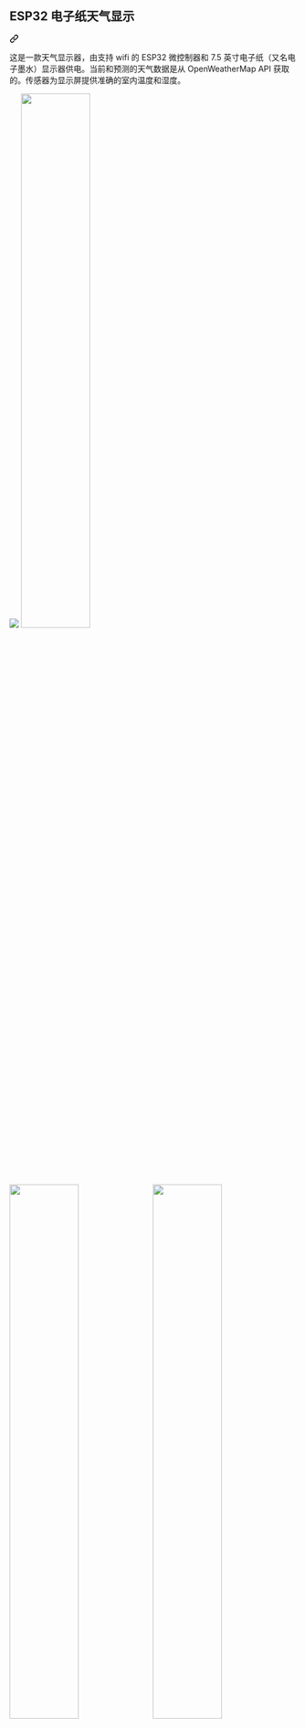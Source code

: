 <div class="Box-sc-g0xbh4-0 bJMeLZ js-snippet-clipboard-copy-unpositioned" data-hpc="true"><article class="markdown-body entry-content container-lg" itemprop="text"><div class="markdown-heading" dir="auto"><h1 tabindex="-1" class="heading-element" dir="auto"><font style="vertical-align: inherit;"><font style="vertical-align: inherit;">ESP32 电子纸天气显示</font></font></h1><a id="user-content-esp32-e-paper-weather-display" class="anchor" aria-label="永久链接：ESP32 电子纸天气显示" href="#esp32-e-paper-weather-display"><svg class="octicon octicon-link" viewBox="0 0 16 16" version="1.1" width="16" height="16" aria-hidden="true"><path d="m7.775 3.275 1.25-1.25a3.5 3.5 0 1 1 4.95 4.95l-2.5 2.5a3.5 3.5 0 0 1-4.95 0 .751.751 0 0 1 .018-1.042.751.751 0 0 1 1.042-.018 1.998 1.998 0 0 0 2.83 0l2.5-2.5a2.002 2.002 0 0 0-2.83-2.83l-1.25 1.25a.751.751 0 0 1-1.042-.018.751.751 0 0 1-.018-1.042Zm-4.69 9.64a1.998 1.998 0 0 0 2.83 0l1.25-1.25a.751.751 0 0 1 1.042.018.751.751 0 0 1 .018 1.042l-1.25 1.25a3.5 3.5 0 1 1-4.95-4.95l2.5-2.5a3.5 3.5 0 0 1 4.95 0 .751.751 0 0 1-.018 1.042.751.751 0 0 1-1.042.018 1.998 1.998 0 0 0-2.83 0l-2.5 2.5a1.998 1.998 0 0 0 0 2.83Z"></path></svg></a></div>
<p dir="auto"><font style="vertical-align: inherit;"><font style="vertical-align: inherit;">这是一款天气显示器，由支持 wifi 的 ESP32 微控制器和 7.5 英寸电子纸（又名电子墨水）显示器供电。当前和预测的天气数据是从 OpenWeatherMap API 获取的。传感器为显示屏提供准确的室内温度和湿度。</font></font></p>
<p dir="auto">
  <a target="_blank" rel="noopener noreferrer" href="/lmarzen/esp32-weather-epd/blob/main/showcase/assembled-demo-raleigh-front.jpg"><img src="/lmarzen/esp32-weather-epd/raw/main/showcase/assembled-demo-raleigh-front.jpg" style="max-width: 100%;"></a>
  <a target="_blank" rel="noopener noreferrer" href="/lmarzen/esp32-weather-epd/blob/main/showcase/assembled-demo-raleigh-side.jpg"><img src="/lmarzen/esp32-weather-epd/raw/main/showcase/assembled-demo-raleigh-side.jpg" width="49%" style="max-width: 100%;"></a>
  <a target="_blank" rel="noopener noreferrer" href="/lmarzen/esp32-weather-epd/blob/main/showcase/assembled-demo-raleigh-back.jpg"><img src="/lmarzen/esp32-weather-epd/raw/main/showcase/assembled-demo-raleigh-back.jpg" width="49%" style="max-width: 100%;"></a>
  <a target="_blank" rel="noopener noreferrer" href="/lmarzen/esp32-weather-epd/blob/main/showcase/assembled-demo-bottom-cover.jpg"><img src="/lmarzen/esp32-weather-epd/raw/main/showcase/assembled-demo-bottom-cover.jpg" width="49%" style="max-width: 100%;"></a>
  <a target="_blank" rel="noopener noreferrer" href="/lmarzen/esp32-weather-epd/blob/main/showcase/assembled-demo-bottom-cover-removed.jpg"><img src="/lmarzen/esp32-weather-epd/raw/main/showcase/assembled-demo-bottom-cover-removed.jpg" width="49%" style="max-width: 100%;"></a>
</p>
<p dir="auto"><font style="vertical-align: inherit;"><font style="vertical-align: inherit;">该项目在睡眠时消耗约 14μA，在约 15 秒的清醒期间消耗平均约 83mA。可以将显示配置为根据需要频繁更新。当刷新间隔设置为 30 分钟时，设备单节 5000mAh 电池可运行超过 6 个月。该项目显示准确的电池寿命百分比，并且可以通过连接到墙壁适配器或计算机的 USB-C 电缆充电。</font></font></p>
<p dir="auto"><font style="vertical-align: inherit;"><font style="vertical-align: inherit;">从位置、时间/日期格式、单位和语言到空气质量指数范围和每小时展望图范围，所有内容都有配置选项。</font></font></p>
<p dir="auto"><font style="vertical-align: inherit;"><font style="vertical-align: inherit;">每小时展望图（右下）显示一条指示温度的线和指示降水概率（或可选的降水量）的阴影条。</font></font></p>
<p dir="auto"><font style="vertical-align: inherit;"><font style="vertical-align: inherit;">以下是使用各种配置选项的两个示例：</font></font></p>
<p dir="auto">
  <a target="_blank" rel="noopener noreferrer" href="/lmarzen/esp32-weather-epd/blob/main/showcase/demo-new-york.jpg"><img src="/lmarzen/esp32-weather-epd/raw/main/showcase/demo-new-york.jpg" width="49%" style="max-width: 100%;"></a>
  <a target="_blank" rel="noopener noreferrer" href="/lmarzen/esp32-weather-epd/blob/main/showcase/demo-london.jpg"><img src="/lmarzen/esp32-weather-epd/raw/main/showcase/demo-london.jpg" width="49%" style="max-width: 100%;"></a>
</p>
<div class="markdown-heading" dir="auto"><h2 tabindex="-1" class="heading-element" dir="auto"><font style="vertical-align: inherit;"><font style="vertical-align: inherit;">内容</font></font></h2><a id="user-content-contents" class="anchor" aria-label="永久链接： 内容" href="#contents"><svg class="octicon octicon-link" viewBox="0 0 16 16" version="1.1" width="16" height="16" aria-hidden="true"><path d="m7.775 3.275 1.25-1.25a3.5 3.5 0 1 1 4.95 4.95l-2.5 2.5a3.5 3.5 0 0 1-4.95 0 .751.751 0 0 1 .018-1.042.751.751 0 0 1 1.042-.018 1.998 1.998 0 0 0 2.83 0l2.5-2.5a2.002 2.002 0 0 0-2.83-2.83l-1.25 1.25a.751.751 0 0 1-1.042-.018.751.751 0 0 1-.018-1.042Zm-4.69 9.64a1.998 1.998 0 0 0 2.83 0l1.25-1.25a.751.751 0 0 1 1.042.018.751.751 0 0 1 .018 1.042l-1.25 1.25a3.5 3.5 0 1 1-4.95-4.95l2.5-2.5a3.5 3.5 0 0 1 4.95 0 .751.751 0 0 1-.018 1.042.751.751 0 0 1-1.042.018 1.998 1.998 0 0 0-2.83 0l-2.5 2.5a1.998 1.998 0 0 0 0 2.83Z"></path></svg></a></div>
<ul dir="auto">
<li><a href="#setup-guide"><font style="vertical-align: inherit;"><font style="vertical-align: inherit;">设置指南</font></font></a>
<ul dir="auto">
<li><a href="#hardware"><font style="vertical-align: inherit;"><font style="vertical-align: inherit;">硬件</font></font></a></li>
<li><a href="#wiring"><font style="vertical-align: inherit;"><font style="vertical-align: inherit;">接线</font></font></a></li>
<li><a href="#configuration-compilation-and-upload"><font style="vertical-align: inherit;"><font style="vertical-align: inherit;">配置、编译、上传</font></font></a></li>
<li><a href="#openweathermap-api-key"><font style="vertical-align: inherit;"><font style="vertical-align: inherit;">OpenWeatherMap API 密钥</font></font></a></li>
</ul>
</li>
<li><a href="#error-messages-and-troubleshooting"><font style="vertical-align: inherit;"><font style="vertical-align: inherit;">错误消息和故障排除</font></font></a>
<ul dir="auto">
<li><a href="#low-battery"><font style="vertical-align: inherit;"><font style="vertical-align: inherit;">低电量</font></font></a></li>
<li><a href="#wifi-connection"><font style="vertical-align: inherit;"><font style="vertical-align: inherit;">无线网络连接</font></font></a></li>
<li><a href="#api-error"><font style="vertical-align: inherit;"><font style="vertical-align: inherit;">API错误</font></font></a></li>
<li><a href="#time-server-error"><font style="vertical-align: inherit;"><font style="vertical-align: inherit;">时间服务器错误</font></font></a></li>
</ul>
</li>
<li><a href="#licensing"><font style="vertical-align: inherit;"><font style="vertical-align: inherit;">许可</font></font></a></li>
</ul>
<div class="markdown-heading" dir="auto"><h2 tabindex="-1" class="heading-element" dir="auto"><font style="vertical-align: inherit;"><font style="vertical-align: inherit;">设置指南</font></font></h2><a id="user-content-setup-guide" class="anchor" aria-label="永久链接：设置指南" href="#setup-guide"><svg class="octicon octicon-link" viewBox="0 0 16 16" version="1.1" width="16" height="16" aria-hidden="true"><path d="m7.775 3.275 1.25-1.25a3.5 3.5 0 1 1 4.95 4.95l-2.5 2.5a3.5 3.5 0 0 1-4.95 0 .751.751 0 0 1 .018-1.042.751.751 0 0 1 1.042-.018 1.998 1.998 0 0 0 2.83 0l2.5-2.5a2.002 2.002 0 0 0-2.83-2.83l-1.25 1.25a.751.751 0 0 1-1.042-.018.751.751 0 0 1-.018-1.042Zm-4.69 9.64a1.998 1.998 0 0 0 2.83 0l1.25-1.25a.751.751 0 0 1 1.042.018.751.751 0 0 1 .018 1.042l-1.25 1.25a3.5 3.5 0 1 1-4.95-4.95l2.5-2.5a3.5 3.5 0 0 1 4.95 0 .751.751 0 0 1-.018 1.042.751.751 0 0 1-1.042.018 1.998 1.998 0 0 0-2.83 0l-2.5 2.5a1.998 1.998 0 0 0 0 2.83Z"></path></svg></a></div>
<div class="markdown-heading" dir="auto"><h3 tabindex="-1" class="heading-element" dir="auto"><font style="vertical-align: inherit;"><font style="vertical-align: inherit;">硬件</font></font></h3><a id="user-content-hardware" class="anchor" aria-label="永久链接：硬件" href="#hardware"><svg class="octicon octicon-link" viewBox="0 0 16 16" version="1.1" width="16" height="16" aria-hidden="true"><path d="m7.775 3.275 1.25-1.25a3.5 3.5 0 1 1 4.95 4.95l-2.5 2.5a3.5 3.5 0 0 1-4.95 0 .751.751 0 0 1 .018-1.042.751.751 0 0 1 1.042-.018 1.998 1.998 0 0 0 2.83 0l2.5-2.5a2.002 2.002 0 0 0-2.83-2.83l-1.25 1.25a.751.751 0 0 1-1.042-.018.751.751 0 0 1-.018-1.042Zm-4.69 9.64a1.998 1.998 0 0 0 2.83 0l1.25-1.25a.751.751 0 0 1 1.042.018.751.751 0 0 1 .018 1.042l-1.25 1.25a3.5 3.5 0 1 1-4.95-4.95l2.5-2.5a3.5 3.5 0 0 1 4.95 0 .751.751 0 0 1-.018 1.042.751.751 0 0 1-1.042.018 1.998 1.998 0 0 0-2.83 0l-2.5 2.5a1.998 1.998 0 0 0 0 2.83Z"></path></svg></a></div>
<p dir="auto"><font style="vertical-align: inherit;"><font style="vertical-align: inherit;">7.5英寸(800×480)电子纸显示屏</font></font></p>
<ul dir="auto">
<li>
<p dir="auto"><font style="vertical-align: inherit;"><font style="vertical-align: inherit;">电子纸的优点</font></font></p>
<ul dir="auto">
<li><font style="vertical-align: inherit;"><font style="vertical-align: inherit;">超低功耗 - 电子纸（又名电子墨水）显示器非常适合不需要频繁刷新显示器的低功耗应用。电子纸显示器仅在刷新显示器时消耗电力，并且没有背光。即使断电，图像仍会保留在屏幕上。</font></font></li>
</ul>
</li>
<li>
<p dir="auto"><font style="vertical-align: inherit;"><font style="vertical-align: inherit;">电子纸的局限性：</font></font></p>
<ul dir="auto">
<li>
<p dir="auto"><font style="vertical-align: inherit;"><font style="vertical-align: inherit;">颜色 - 电子纸传统上仅限于黑白，但近年来，三色电子纸屏幕开始出现。</font></font></p>
</li>
<li>
<p dir="auto"><font style="vertical-align: inherit;"><font style="vertical-align: inherit;">刷新时间和重影 - 如果刷新太快，电子纸显示器很容易受到重影影响。为了避免这种情况，电子纸显示屏通常需要几秒钟的时间来刷新（本项目中使用的设备为 4 秒），并且会在黑白之间交替几次，这可能会分散注意力。</font></font></p>
</li>
</ul>
</li>
<li>
<p dir="auto"><font style="vertical-align: inherit;"><font style="vertical-align: inherit;">面板支持：</font></font></p>
<p dir="auto"><font style="vertical-align: inherit;"><font style="vertical-align: inherit;">Waveshare 和 Good Display 生产同等的面板。任何一种变体都可以工作。</font></font></p>
<table>
<thead>
<tr>
<th><font style="vertical-align: inherit;"><font style="vertical-align: inherit;">控制板</font></font></th>
<th><font style="vertical-align: inherit;"><font style="vertical-align: inherit;">解决</font></font></th>
<th><font style="vertical-align: inherit;"><font style="vertical-align: inherit;">颜色</font></font></th>
<th><font style="vertical-align: inherit;"><font style="vertical-align: inherit;">笔记</font></font></th>
</tr>
</thead>
<tbody>
<tr>
<td><font style="vertical-align: inherit;"><font style="vertical-align: inherit;">Waveshare 7.5英寸电子纸（v2）</font></font></td>
<td><font style="vertical-align: inherit;"><font style="vertical-align: inherit;">800x480像素</font></font></td>
<td><font style="vertical-align: inherit;"><font style="vertical-align: inherit;">黑，白</font></font></td>
<td><font style="vertical-align: inherit;"><font style="vertical-align: inherit;">可以</font></font><a href="https://www.waveshare.com/product/7.5inch-e-paper.htm" rel="nofollow"><font style="vertical-align: inherit;"><font style="vertical-align: inherit;">在这里</font></font></a><font style="vertical-align: inherit;"><font style="vertical-align: inherit;">找到。 （受到推崇的）</font></font></td>
</tr>
<tr>
<td><font style="vertical-align: inherit;"><font style="vertical-align: inherit;">好显示7.5英寸电子纸(GDEY075T7)</font></font></td>
<td><font style="vertical-align: inherit;"><font style="vertical-align: inherit;">800x480像素</font></font></td>
<td><font style="vertical-align: inherit;"><font style="vertical-align: inherit;">黑，白</font></font></td>
<td><font style="vertical-align: inherit;"><font style="vertical-align: inherit;">可以</font></font><a href="https://www.aliexpress.com/item/3256802683908868.html" rel="nofollow"><font style="vertical-align: inherit;"><font style="vertical-align: inherit;">在这里</font></font></a><font style="vertical-align: inherit;"><font style="vertical-align: inherit;">找到。 （受到推崇的）</font></font></td>
</tr>
<tr>
<td><font style="vertical-align: inherit;"><font style="vertical-align: inherit;">Waveshare 7.5英寸电子纸(B)</font></font></td>
<td><font style="vertical-align: inherit;"><font style="vertical-align: inherit;">800x480像素</font></font></td>
<td><font style="vertical-align: inherit;"><font style="vertical-align: inherit;">红/黑/白</font></font></td>
<td><font style="vertical-align: inherit;"><font style="vertical-align: inherit;">可以</font></font><a href="https://www.waveshare.com/product/7.5inch-e-paper-b.htm" rel="nofollow"><font style="vertical-align: inherit;"><font style="vertical-align: inherit;">在这里</font></font></a><font style="vertical-align: inherit;"><font style="vertical-align: inherit;">找到。</font></font></td>
</tr>
<tr>
<td><font style="vertical-align: inherit;"><font style="vertical-align: inherit;">好显示7.5英寸电子纸(GDEY075Z08)</font></font></td>
<td><font style="vertical-align: inherit;"><font style="vertical-align: inherit;">800x480像素</font></font></td>
<td><font style="vertical-align: inherit;"><font style="vertical-align: inherit;">红/黑/白</font></font></td>
<td><font style="vertical-align: inherit;"><font style="vertical-align: inherit;">可以</font></font><a href="https://www.aliexpress.com/item/3256803540460035.html" rel="nofollow"><font style="vertical-align: inherit;"><font style="vertical-align: inherit;">在这里</font></font></a><font style="vertical-align: inherit;"><font style="vertical-align: inherit;">找到。</font></font></td>
</tr>
<tr>
<td><font style="vertical-align: inherit;"><font style="vertical-align: inherit;">Waveshare 7.3英寸 ACeP 电子纸 (F)</font></font></td>
<td><font style="vertical-align: inherit;"><font style="vertical-align: inherit;">800x480像素</font></font></td>
<td><font style="vertical-align: inherit;"><font style="vertical-align: inherit;">7色</font></font></td>
<td><font style="vertical-align: inherit;"><font style="vertical-align: inherit;">可以</font></font><a href="https://www.waveshare.com/product/displays/e-paper/epaper-1/7.3inch-e-paper-f.htm" rel="nofollow"><font style="vertical-align: inherit;"><font style="vertical-align: inherit;">在这里</font></font></a><font style="vertical-align: inherit;"><font style="vertical-align: inherit;">找到。</font></font></td>
</tr>
<tr>
<td><font style="vertical-align: inherit;"><font style="vertical-align: inherit;">好显示7.3英寸电子纸(GDEY073D46)</font></font></td>
<td><font style="vertical-align: inherit;"><font style="vertical-align: inherit;">800x480像素</font></font></td>
<td><font style="vertical-align: inherit;"><font style="vertical-align: inherit;">7色</font></font></td>
<td><font style="vertical-align: inherit;"><font style="vertical-align: inherit;">可以</font></font><a href="https://www.aliexpress.com/item/3256805485098421.html" rel="nofollow"><font style="vertical-align: inherit;"><font style="vertical-align: inherit;">在这里</font></font></a><font style="vertical-align: inherit;"><font style="vertical-align: inherit;">找到。</font></font></td>
</tr>
<tr>
<td><font style="vertical-align: inherit;"><font style="vertical-align: inherit;">Waveshare 7.5英寸电子纸（v1）</font></font></td>
<td><font style="vertical-align: inherit;"><font style="vertical-align: inherit;">640x384像素</font></font></td>
<td><font style="vertical-align: inherit;"><font style="vertical-align: inherit;">黑，白</font></font></td>
<td><font style="vertical-align: inherit;"><font style="vertical-align: inherit;">支持有限。部分信息未显示，</font></font><a href="/lmarzen/esp32-weather-epd/blob/main/showcase/demo-waveshare75-version1.jpg"><font style="vertical-align: inherit;"><font style="vertical-align: inherit;">见图</font></font></a><font style="vertical-align: inherit;"><font style="vertical-align: inherit;">。</font></font></td>
</tr>
<tr>
<td><font style="vertical-align: inherit;"><font style="vertical-align: inherit;">好显示7.5英寸电子纸(GDEW075T8)</font></font></td>
<td><font style="vertical-align: inherit;"><font style="vertical-align: inherit;">640x384像素</font></font></td>
<td><font style="vertical-align: inherit;"><font style="vertical-align: inherit;">黑，白</font></font></td>
<td><font style="vertical-align: inherit;"><font style="vertical-align: inherit;">支持有限。部分信息未显示，</font></font><a href="/lmarzen/esp32-weather-epd/blob/main/showcase/demo-waveshare75-version1.jpg"><font style="vertical-align: inherit;"><font style="vertical-align: inherit;">见图</font></font></a><font style="vertical-align: inherit;"><font style="vertical-align: inherit;">。</font></font></td>
</tr>
</tbody>
</table>
<p dir="auto"><font style="vertical-align: inherit;"><font style="vertical-align: inherit;">该软件对强调色的支持有限。具有附加颜色的电子纸面板往往具有较长的刷新时间，这会缩短电池寿命。</font></font></p>
</li>
</ul>
<p dir="auto"><font style="vertical-align: inherit;"><font style="vertical-align: inherit;">DESPI-C02 适配器板</font></font></p>
<ul dir="auto">
<li>
<p dir="auto"><font style="vertical-align: inherit;"><font style="vertical-align: inherit;">与 Waveshare HAT 相比，没有电平转换器，这使得它更适合 3.3V 处理器的低功耗使用。</font></font></p>
</li>
<li>
<p dir="auto"><font style="vertical-align: inherit;"><font style="vertical-align: inherit;">Waveshare 开始发布其电子纸 HAT 的 2.3 版本。一些用户报告了此 HAT 的问题 ( </font></font><a href="https://github.com/lmarzen/esp32-weather-epd/issues/62" data-hovercard-type="issue" data-hovercard-url="/lmarzen/esp32-weather-epd/issues/62/hovercard"><font style="vertical-align: inherit;"><font style="vertical-align: inherit;">#62</font></font></a><font style="vertical-align: inherit;"><font style="vertical-align: inherit;"> )。</font></font></p>
</li>
<li>
<p dir="auto"><a href="https://www.e-paper-display.com/products_detail/productId=403.html" rel="nofollow"><font style="vertical-align: inherit;"><font style="vertical-align: inherit;">https://www.e-paper-display.com/products_detail/productId=403.html</font></font></a></p>
</li>
<li>
<p dir="auto"><a href="https://www.aliexpress.us/item/3256804446769469.html" rel="nofollow"><font style="vertical-align: inherit;"><font style="vertical-align: inherit;">https://www.aliexpress.us/item/3256804446769469.html</font></font></a></p>
</li>
</ul>
<p dir="auto"><font style="vertical-align: inherit;"><font style="vertical-align: inherit;">FireBeetle 2 ESP32-E 微控制器</font></font></p>
<ul dir="auto">
<li>
<p dir="auto"><font style="vertical-align: inherit;"><font style="vertical-align: inherit;">为什么选择 ESP32？</font></font></p>
<ul dir="auto">
<li>
<p dir="auto"><font style="vertical-align: inherit;"><font style="vertical-align: inherit;">机载无线网络。</font></font></p>
</li>
<li>
<p dir="auto"><font style="vertical-align: inherit;"><font style="vertical-align: inherit;">520kB RAM和4MB FLASH，足以存储大量图标和字体。</font></font></p>
</li>
<li>
<p dir="auto"><font style="vertical-align: inherit;"><font style="vertical-align: inherit;">低功耗。</font></font></p>
</li>
<li>
<p dir="auto"><font style="vertical-align: inherit;"><font style="vertical-align: inherit;">体积小，有多种小型开发板可供选择。</font></font></p>
</li>
</ul>
</li>
<li>
<p dir="auto"><font style="vertical-align: inherit;"><font style="vertical-align: inherit;">为什么选择 FireBeetle 2 ESP32-E</font></font></p>
<ul dir="auto">
<li>
<p dir="auto"><font style="vertical-align: inherit;"><font style="vertical-align: inherit;">Drobot 的 FireBeetle ESP32 型号针对低功耗进行了优化 ( </font></font><a href="https://diyi0t.com/reduce-the-esp32-power-consumption/" rel="nofollow"><font style="vertical-align: inherit;"><font style="vertical-align: inherit;">https://diyi0t.com/reduce-the-esp32-power-conspiration/</font></font></a><font style="vertical-align: inherit;"><font style="vertical-align: inherit;"> )。 Drobot 的 FireBeetle 2 ESP32-E 变体提供 USB-C，但带有 Micro-USB 的旧版本主板也可以正常工作。</font></font></p>
</li>
<li>
<p dir="auto"><font style="vertical-align: inherit;"><font style="vertical-align: inherit;">Firebeetle ESP32 型号包括用于 3.7v 锂离子 (LiPo) 电池的板载充电电路。</font></font></p>
</li>
<li>
<p dir="auto"><font style="vertical-align: inherit;"><font style="vertical-align: inherit;">FireBeetle ESP32 型号包括板载电路，用于监控连接到其 JST-PH2.0 连接器的电池的电池电压。</font></font></p>
</li>
</ul>
</li>
<li>
<p dir="auto"><a href="https://www.dfrobot.com/product-2195.html" rel="nofollow"><font style="vertical-align: inherit;"><font style="vertical-align: inherit;">https://www.dfrobot.com/product-2195.html</font></font></a></p>
</li>
</ul>
<p dir="auto"><font style="vertical-align: inherit;"><font style="vertical-align: inherit;">BME280 - 压力、温度和湿度传感器</font></font></p>
<ul dir="auto">
<li>
<p dir="auto"><font style="vertical-align: inherit;"><font style="vertical-align: inherit;">提供准确的室内温度和湿度。</font></font></p>
</li>
<li>
<p dir="auto"><font style="vertical-align: inherit;"><font style="vertical-align: inherit;">比 DHT22 快得多，DHT22 需要等待 2 秒才能读取温度和湿度样本。</font></font></p>
</li>
</ul>
<p dir="auto"><font style="vertical-align: inherit;"><font style="vertical-align: inherit;">3.7V 锂电池，带 2 针 JST 连接器</font></font></p>
<ul dir="auto">
<li>
<p dir="auto"><font style="vertical-align: inherit;"><font style="vertical-align: inherit;">大小由你决定。我使用了 5000mah 电池，因此设备一次充电可以运行超过 6 个月。</font></font></p>
</li>
<li>
<p dir="auto"><font style="vertical-align: inherit;"><font style="vertical-align: inherit;">可以通过 USB-C 连接器将 FireBeetle ESP32 插入墙壁充电，同时将电池插入 ESP32 的 JST 连接器。</font></font></p>
<blockquote>
<p dir="auto"><strong><font style="vertical-align: inherit;"><font style="vertical-align: inherit;">警告</font></font></strong><font style="vertical-align: inherit;"><font style="vertical-align: inherit;">
JST-PH2.0 连接器的极性未标准化！您可能需要交换连接器中电线的顺序。</font></font></p>
</blockquote>
</li>
</ul>
<p dir="auto"><font style="vertical-align: inherit;"><font style="vertical-align: inherit;">支架/框架</font></font></p>
<ul dir="auto">
<li><font style="vertical-align: inherit;"><font style="vertical-align: inherit;">您需要一种很好的方式来展示您的项目。以下是一些流行的选择。</font></font></li>
<li><font style="vertical-align: inherit;"><font style="vertical-align: inherit;">DIY木制
</font></font><ul dir="auto">
<li><font style="vertical-align: inherit;"><font style="vertical-align: inherit;">我从底部掏空一块木头做了一个小支架。在背面，我使用了一根短的 USB 延长线，这样我就可以为电池充电，而无需从支架上拆下组件。我还连接了一个小的重置按钮来手动刷新显示。此外，我还用 3D 打印了底部的盖子，由磁铁固定。电子纸屏幕很薄，所以我用了一块薄的亚克力来支撑它。</font></font></li>
<li><font style="vertical-align: inherit;"><font style="vertical-align: inherit;">测量：
</font></font><ul dir="auto">
<li><font style="vertical-align: inherit;"><font style="vertical-align: inherit;">深度 = 63 毫米</font></font><br><font style="vertical-align: inherit;"><font style="vertical-align: inherit;">
高度 = 49 毫米</font></font><br><font style="vertical-align: inherit;"><font style="vertical-align: inherit;">
宽度 = 170.2 毫米（= 屏幕宽度）</font></font><br><font style="vertical-align: inherit;"><font style="vertical-align: inherit;">
屏幕角度 = 80 度</font></font><br><font style="vertical-align: inherit;"><font style="vertical-align: inherit;">
屏幕距离正面 15 毫米</font></font></li>
</ul>
</li>
</ul>
</li>
<li><font style="vertical-align: inherit;"><font style="vertical-align: inherit;">可3D打印
</font></font><ul dir="auto">
<li>
<p dir="auto"><font style="vertical-align: inherit;"><font style="vertical-align: inherit;">这是社区设计的列表。</font></font></p>
<table>
<thead>
<tr>
<th><font style="vertical-align: inherit;"><font style="vertical-align: inherit;">贡献者</font></font></th>
<th><font style="vertical-align: inherit;"><font style="vertical-align: inherit;">关联</font></font></th>
</tr>
</thead>
<tbody>
<tr>
<td><a href="https://www.printables.com/@FrAllard_1585397" rel="nofollow"><font style="vertical-align: inherit;"><font style="vertical-align: inherit;">弗朗索瓦·阿拉德</font></font></a></td>
<td><a href="https://www.printables.com/model/791477-weather-station-using-a-esp32" rel="nofollow"><font style="vertical-align: inherit;"><font style="vertical-align: inherit;">印刷品</font></font></a></td>
</tr>
<tr>
<td><a href="https://www.printables.com/@3DNate_451157" rel="nofollow"><font style="vertical-align: inherit;"><font style="vertical-align: inherit;">3D 内特</font></font></a></td>
<td><a href="https://www.printables.com/model/661183-e-ink-weather-station-frame" rel="nofollow"><font style="vertical-align: inherit;"><font style="vertical-align: inherit;">印刷品</font></font></a></td>
</tr>
<tr>
<td><a href="https://github.com/Spanholz"><font style="vertical-align: inherit;"><font style="vertical-align: inherit;">斯文·F.</font></font></a></td>
<td><a href="https://www.printables.com/model/657756-case-for-esp32-weather-station" rel="nofollow"><font style="vertical-align: inherit;"><font style="vertical-align: inherit;">印刷品</font></font></a></td>
</tr>
<tr>
<td><a href="https://www.printables.com/@LayersStudio" rel="nofollow"><font style="vertical-align: inherit;"><font style="vertical-align: inherit;">图层工作室</font></font></a></td>
<td><a href="https://www.printables.com/model/655768-esp32-e-paper-weather-display-stand" rel="nofollow"><font style="vertical-align: inherit;"><font style="vertical-align: inherit;">印刷品</font></font></a></td>
</tr>
<tr>
<td><a href="https://www.printables.com/@PJVeltri_1590999" rel="nofollow"><font style="vertical-align: inherit;"><font style="vertical-align: inherit;">PJ维尔特里</font></font></a></td>
<td><a href="https://www.printables.com/model/692944-base-and-display-holder-for-esp-32-e-paper-weather" rel="nofollow"><font style="vertical-align: inherit;"><font style="vertical-align: inherit;">印刷品</font></font></a></td>
</tr>
</tbody>
</table>
</li>
<li>
<p dir="auto"><font style="vertical-align: inherit;"><font style="vertical-align: inherit;">如果您想分享您自己的 3D 打印设计，我们非常鼓励并欢迎您做出贡献！</font></font></p>
</li>
</ul>
</li>
<li><font style="vertical-align: inherit;"><font style="vertical-align: inherit;">镜框</font></font></li>
</ul>
<div class="markdown-heading" dir="auto"><h3 tabindex="-1" class="heading-element" dir="auto"><font style="vertical-align: inherit;"><font style="vertical-align: inherit;">接线</font></font></h3><a id="user-content-wiring" class="anchor" aria-label="永久链接：接线" href="#wiring"><svg class="octicon octicon-link" viewBox="0 0 16 16" version="1.1" width="16" height="16" aria-hidden="true"><path d="m7.775 3.275 1.25-1.25a3.5 3.5 0 1 1 4.95 4.95l-2.5 2.5a3.5 3.5 0 0 1-4.95 0 .751.751 0 0 1 .018-1.042.751.751 0 0 1 1.042-.018 1.998 1.998 0 0 0 2.83 0l2.5-2.5a2.002 2.002 0 0 0-2.83-2.83l-1.25 1.25a.751.751 0 0 1-1.042-.018.751.751 0 0 1-.018-1.042Zm-4.69 9.64a1.998 1.998 0 0 0 2.83 0l1.25-1.25a.751.751 0 0 1 1.042.018.751.751 0 0 1 .018 1.042l-1.25 1.25a3.5 3.5 0 1 1-4.95-4.95l2.5-2.5a3.5 3.5 0 0 1 4.95 0 .751.751 0 0 1-.018 1.042.751.751 0 0 1-1.042.018 1.998 1.998 0 0 0-2.83 0l-2.5 2.5a1.998 1.998 0 0 0 0 2.83Z"></path></svg></a></div>
<p dir="auto"><font style="vertical-align: inherit;"></font><a href="/lmarzen/esp32-weather-epd/blob/main/platformio/src/config.cpp"><font style="vertical-align: inherit;"><font style="vertical-align: inherit;">引脚连接在config.cpp</font></font></a><font style="vertical-align: inherit;"><font style="vertical-align: inherit;">中定义</font><font style="vertical-align: inherit;">。</font></font></p>
<p dir="auto"><font style="vertical-align: inherit;"><font style="vertical-align: inherit;">如果您使用的是 FireBeetle 2 ESP32-E，您可以使用我使用的连接或根据您的需要更改它们。</font></font></p>
<p dir="auto"><font style="vertical-align: inherit;"><font style="vertical-align: inherit;">我附上了 2 个接线图。一个用于 Waveshare HAT rev2.2，另一个使用推荐的 DESPI-C02。</font></font></p>
<p dir="auto"><font style="vertical-align: inherit;"><font style="vertical-align: inherit;">重要提示：Waveshare 电子纸驱动程序 HAT 有两个物理开关，必须正确设置才能使显示屏正常工作。</font></font></p>
<ul dir="auto">
<li>
<p dir="auto"><font style="vertical-align: inherit;"><font style="vertical-align: inherit;">显示配置：将开关设置至位置 B。</font></font></p>
</li>
<li>
<p dir="auto"><font style="vertical-align: inherit;"><font style="vertical-align: inherit;">接口配置：将开关设置到位置 0。</font></font></p>
</li>
</ul>
<p dir="auto"><font style="vertical-align: inherit;"><font style="vertical-align: inherit;">重要信息：DESPI-C02 适配器有一个物理开关，必须正确设置该开关才能使显示器正常工作。</font></font></p>
<ul dir="auto">
<li><font style="vertical-align: inherit;"><font style="vertical-align: inherit;">RESE：将开关设置到位置 0.47。</font></font></li>
</ul>
<p dir="auto"><font style="vertical-align: inherit;"><font style="vertical-align: inherit;">剪掉低功耗垫以延长电池寿命。</font></font></p>
<ul dir="auto">
<li>
<p dir="auto"><font style="vertical-align: inherit;"><font style="vertical-align: inherit;">来自</font></font><a href="https://wiki.dfrobot.com/FireBeetle_Board_ESP32_E_SKU_DFR0654" rel="nofollow"><font style="vertical-align: inherit;"><font style="vertical-align: inherit;">https://wiki.dfrobot.com/FireBeetle_Board_ESP32_E_SKU_DFR0654</font></font></a></p>
<blockquote>
<p dir="auto"><font style="vertical-align: inherit;"><font style="vertical-align: inherit;">低功耗垫：该垫专为低功耗而设计。默认情况下已连接。可以用小刀把中间的细线剪掉就可以断开了。断开后静态功耗可降低500μA。通过程序控制主控制器进入休眠模式后，功耗可降至13μA。注意：当板断开时，只能通过 USB 电源驱动 RGB LED 灯。</font></font></p>
</blockquote>
</li>
</ul>
<p dir="auto">
  <a target="_blank" rel="noopener noreferrer" href="/lmarzen/esp32-weather-epd/blob/main/showcase/wiring_diagram_despi-c02.png"><img src="/lmarzen/esp32-weather-epd/raw/main/showcase/wiring_diagram_despi-c02.png" width="49%" style="max-width: 100%;"></a>
  <a target="_blank" rel="noopener noreferrer" href="/lmarzen/esp32-weather-epd/blob/main/showcase/wiring_diagram_waveshare_rev22.png"><img src="/lmarzen/esp32-weather-epd/raw/main/showcase/wiring_diagram_waveshare_rev22.png" width="49%" style="max-width: 100%;"></a>
  <a target="_blank" rel="noopener noreferrer" href="/lmarzen/esp32-weather-epd/blob/main/showcase/demo-tucson.jpg"><img src="/lmarzen/esp32-weather-epd/raw/main/showcase/demo-tucson.jpg" width="32%" style="max-width: 100%;"></a>
</p>
<div class="markdown-heading" dir="auto"><h3 tabindex="-1" class="heading-element" dir="auto"><font style="vertical-align: inherit;"><font style="vertical-align: inherit;">配置、编译、上传</font></font></h3><a id="user-content-configuration-compilation-and-upload" class="anchor" aria-label="永久链接：配置、编译和上传" href="#configuration-compilation-and-upload"><svg class="octicon octicon-link" viewBox="0 0 16 16" version="1.1" width="16" height="16" aria-hidden="true"><path d="m7.775 3.275 1.25-1.25a3.5 3.5 0 1 1 4.95 4.95l-2.5 2.5a3.5 3.5 0 0 1-4.95 0 .751.751 0 0 1 .018-1.042.751.751 0 0 1 1.042-.018 1.998 1.998 0 0 0 2.83 0l2.5-2.5a2.002 2.002 0 0 0-2.83-2.83l-1.25 1.25a.751.751 0 0 1-1.042-.018.751.751 0 0 1-.018-1.042Zm-4.69 9.64a1.998 1.998 0 0 0 2.83 0l1.25-1.25a.751.751 0 0 1 1.042.018.751.751 0 0 1 .018 1.042l-1.25 1.25a3.5 3.5 0 1 1-4.95-4.95l2.5-2.5a3.5 3.5 0 0 1 4.95 0 .751.751 0 0 1-.018 1.042.751.751 0 0 1-1.042.018 1.998 1.998 0 0 0-2.83 0l-2.5 2.5a1.998 1.998 0 0 0 0 2.83Z"></path></svg></a></div>
<p dir="auto"><font style="vertical-align: inherit;"><font style="vertical-align: inherit;">PlatformIO for VSCode 用于管理依赖项、代码编译和上传到 ESP32。</font></font></p>
<ol dir="auto">
<li>
<p dir="auto"><font style="vertical-align: inherit;"><font style="vertical-align: inherit;">克隆此存储库或下载并解压 .zip。</font></font></p>
</li>
<li>
<p dir="auto"><font style="vertical-align: inherit;"><font style="vertical-align: inherit;">安装 VSCode。</font></font></p>
</li>
<li>
<p dir="auto"><font style="vertical-align: inherit;"><font style="vertical-align: inherit;">按照以下说明安装 VSCode 的 PlatformIO 扩展：</font></font><a href="https://platformio.org/install/ide?install=vscode" rel="nofollow"><font style="vertical-align: inherit;"><font style="vertical-align: inherit;">https://platformio.org/install/ide? install=vscode</font></font></a></p>
</li>
<li>
<p dir="auto"><font style="vertical-align: inherit;"><font style="vertical-align: inherit;">在 VSCode 中打开项目。</font></font></p>
<p dir="auto"><font style="vertical-align: inherit;"><font style="vertical-align: inherit;">A。文件 &gt; 打开文件夹...</font></font></p>
<p dir="auto"><font style="vertical-align: inherit;"><font style="vertical-align: inherit;">b.导航到该项目并选择名为“platformio”的文件夹。</font></font></p>
</li>
<li>
<p dir="auto"><font style="vertical-align: inherit;"><font style="vertical-align: inherit;">配置选项。</font></font></p>
<ul dir="auto">
<li>
<p dir="auto"><font style="vertical-align: inherit;"><font style="vertical-align: inherit;">大多数配置选项位于</font></font><a href="/lmarzen/esp32-weather-epd/blob/main/platformio/src/config.cpp"><font style="vertical-align: inherit;"><font style="vertical-align: inherit;">config.cpp</font></font></a><font style="vertical-align: inherit;"><font style="vertical-align: inherit;">中，少数位于</font></font><a href="/lmarzen/esp32-weather-epd/blob/main/platformio/include/config.h"><font style="vertical-align: inherit;"><font style="vertical-align: inherit;">config.h</font></font></a><font style="vertical-align: inherit;"><font style="vertical-align: inherit;">中。区域设置/语言选项也可以在 locales/locale_**.cpp 中找到。</font></font></p>
</li>
<li>
<p dir="auto"><font style="vertical-align: inherit;"><font style="vertical-align: inherit;">在 config.cpp 中配置的重要设置：</font></font></p>
<ul dir="auto">
<li>
<p dir="auto"><font style="vertical-align: inherit;"><font style="vertical-align: inherit;">WiFi 凭证（ssid、密码）。</font></font></p>
</li>
<li>
<p dir="auto"><font style="vertical-align: inherit;"><font style="vertical-align: inherit;">打开天气图 API 密钥（它是免费的，请参阅下一节了解有关获取 API 密钥的重要说明）。</font></font></p>
</li>
<li>
<p dir="auto"><font style="vertical-align: inherit;"><font style="vertical-align: inherit;">纬度和经度。</font></font></p>
</li>
<li>
<p dir="auto"><font style="vertical-align: inherit;"><font style="vertical-align: inherit;">时间和日期格式。</font></font></p>
</li>
<li>
<p dir="auto"><font style="vertical-align: inherit;"><font style="vertical-align: inherit;">睡眠时长。</font></font></p>
</li>
<li>
<p dir="auto"><font style="vertical-align: inherit;"><font style="vertical-align: inherit;">电子纸 (SPI)、BME280 (I2C) 和电池电压 (ADC) 的引脚连接。</font></font></p>
</li>
</ul>
</li>
<li>
<p dir="auto"><font style="vertical-align: inherit;"><font style="vertical-align: inherit;">在 config.h 中配置的重要设置：</font></font></p>
<ul dir="auto">
<li><font style="vertical-align: inherit;"><font style="vertical-align: inherit;">单位（公制或英制）。</font></font></li>
</ul>
</li>
<li>
<p dir="auto"><font style="vertical-align: inherit;"><font style="vertical-align: inherit;">评论详细解释了每个选项。</font></font></p>
</li>
</ul>
</li>
<li>
<p dir="auto"><font style="vertical-align: inherit;"><font style="vertical-align: inherit;">构建并上传代码。</font></font></p>
<p dir="auto"><font style="vertical-align: inherit;"><font style="vertical-align: inherit;">A。通过 USB 将 ESP32 连接到计算机。</font></font></p>
<p dir="auto"><font style="vertical-align: inherit;"><font style="vertical-align: inherit;">b.单击 VSCode 窗口底部的上传箭头。 （如果将鼠标悬停在其上方，应显示“PlatformIO：上传”。）</font></font></p>
<ul dir="auto">
<li>
<p dir="auto"><font style="vertical-align: inherit;"><font style="vertical-align: inherit;">PlatformIO会自动下载所需的第三方库，编译并上传代码。 :)</font></font></p>
</li>
<li>
<p dir="auto"><font style="vertical-align: inherit;"><font style="vertical-align: inherit;">仅当您安装了 PlatformIO 扩展时您才会看到此内容。</font></font></p>
</li>
<li>
<p dir="auto"><font style="vertical-align: inherit;"><font style="vertical-align: inherit;">如果您在上传过程中遇到错误，您可能需要安装驱动程序以允许您将代码上传到 ESP32。</font></font></p>
</li>
</ul>
</li>
</ol>
<div class="markdown-heading" dir="auto"><h3 tabindex="-1" class="heading-element" dir="auto"><font style="vertical-align: inherit;"><font style="vertical-align: inherit;">OpenWeatherMap API 密钥</font></font></h3><a id="user-content-openweathermap-api-key" class="anchor" aria-label="永久链接：OpenWeatherMap API 密钥" href="#openweathermap-api-key"><svg class="octicon octicon-link" viewBox="0 0 16 16" version="1.1" width="16" height="16" aria-hidden="true"><path d="m7.775 3.275 1.25-1.25a3.5 3.5 0 1 1 4.95 4.95l-2.5 2.5a3.5 3.5 0 0 1-4.95 0 .751.751 0 0 1 .018-1.042.751.751 0 0 1 1.042-.018 1.998 1.998 0 0 0 2.83 0l2.5-2.5a2.002 2.002 0 0 0-2.83-2.83l-1.25 1.25a.751.751 0 0 1-1.042-.018.751.751 0 0 1-.018-1.042Zm-4.69 9.64a1.998 1.998 0 0 0 2.83 0l1.25-1.25a.751.751 0 0 1 1.042.018.751.751 0 0 1 .018 1.042l-1.25 1.25a3.5 3.5 0 1 1-4.95-4.95l2.5-2.5a3.5 3.5 0 0 1 4.95 0 .751.751 0 0 1-.018 1.042.751.751 0 0 1-1.042.018 1.998 1.998 0 0 0-2.83 0l-2.5 2.5a1.998 1.998 0 0 0 0 2.83Z"></path></svg></a></div>
<p dir="auto"><font style="vertical-align: inherit;"><font style="vertical-align: inherit;">在此注册以获取 API 密钥；免费。</font></font><a href="https://openweathermap.org/api" rel="nofollow"><font style="vertical-align: inherit;"><font style="vertical-align: inherit;">https://openweathermap.org/api</font></font></a></p>
<p dir="auto"><font style="vertical-align: inherit;"><font style="vertical-align: inherit;">该项目将调用 2 个不同的 API（“One Call”和“Air Pollution”）。</font></font></p>
<blockquote>
<p dir="auto"><strong><font style="vertical-align: inherit;"><font style="vertical-align: inherit;">注意</font></font></strong><font style="vertical-align: inherit;"><font style="vertical-align: inherit;">
对于所有新的免费用户（2022 年夏季之后创建的帐户），OpenWeatherMap One Call 2.5 API 已弃用。幸运的是，您可以按照以下步骤免费每天对 One Call 3.0 API 进行 1,000 次调用。</font></font></p>
</blockquote>
<ul dir="auto">
<li>
<p dir="auto"><font style="vertical-align: inherit;"><font style="vertical-align: inherit;">如果您在 2022 年夏季之前创建了帐户，则只需</font></font><code>OWM_ONECALL_VERSION = "2.5";</code><font style="vertical-align: inherit;"><font style="vertical-align: inherit;">在 config.cpp 中进行设置即可使用 One Call 2.5 API。</font></font></p>
</li>
<li>
<p dir="auto"><font style="vertical-align: inherit;"><font style="vertical-align: inherit;">否则，One Call API 3.0 仅包含在“One Call by Call”订阅中。此单独订阅包括每天 1,000 次免费调用，并且您只需为对该产品进行的 API 调用次数付费。</font></font></p>
</li>
</ul>
<p dir="auto"><font style="vertical-align: inherit;"><font style="vertical-align: inherit;">以下是如何订阅并避免任何信用卡更改的方法：</font></font></p>
<ul dir="auto">
<li><font style="vertical-align: inherit;"><font style="vertical-align: inherit;">转到</font></font><a href="https://home.openweathermap.org/subscriptions/billing_info/onecall_30/base?key=base&amp;service=onecall_30" rel="nofollow"><font style="vertical-align: inherit;"><font style="vertical-align: inherit;">https://home.openweathermap.org/subscriptions/billing_info/onecall_30/base?key=base&amp;service=onecall_30</font></font></a></li>
<li><font style="vertical-align: inherit;"><font style="vertical-align: inherit;">按照说明完成订阅。</font></font></li>
<li><font style="vertical-align: inherit;"><font style="vertical-align: inherit;">转到</font></font><a href="https://home.openweathermap.org/subscriptions" rel="nofollow"><font style="vertical-align: inherit;"><font style="vertical-align: inherit;">https://home.openweathermap.org/subscriptions</font></font></a><font style="vertical-align: inherit;"><font style="vertical-align: inherit;">并将“每天调用次数（不超过）”设置为 1,000。这可以确保您永远不会超出免费通话的范围。</font></font></li>
</ul>
<div class="markdown-heading" dir="auto"><h2 tabindex="-1" class="heading-element" dir="auto"><font style="vertical-align: inherit;"><font style="vertical-align: inherit;">错误消息和故障排除</font></font></h2><a id="user-content-error-messages-and-troubleshooting" class="anchor" aria-label="永久链接：错误消息和故障排除" href="#error-messages-and-troubleshooting"><svg class="octicon octicon-link" viewBox="0 0 16 16" version="1.1" width="16" height="16" aria-hidden="true"><path d="m7.775 3.275 1.25-1.25a3.5 3.5 0 1 1 4.95 4.95l-2.5 2.5a3.5 3.5 0 0 1-4.95 0 .751.751 0 0 1 .018-1.042.751.751 0 0 1 1.042-.018 1.998 1.998 0 0 0 2.83 0l2.5-2.5a2.002 2.002 0 0 0-2.83-2.83l-1.25 1.25a.751.751 0 0 1-1.042-.018.751.751 0 0 1-.018-1.042Zm-4.69 9.64a1.998 1.998 0 0 0 2.83 0l1.25-1.25a.751.751 0 0 1 1.042.018.751.751 0 0 1 .018 1.042l-1.25 1.25a3.5 3.5 0 1 1-4.95-4.95l2.5-2.5a3.5 3.5 0 0 1 4.95 0 .751.751 0 0 1-.018 1.042.751.751 0 0 1-1.042.018 1.998 1.998 0 0 0-2.83 0l-2.5 2.5a1.998 1.998 0 0 0 0 2.83Z"></path></svg></a></div>
<div class="markdown-heading" dir="auto"><h3 tabindex="-1" class="heading-element" dir="auto"><font style="vertical-align: inherit;"><font style="vertical-align: inherit;">低电量</font></font></h3><a id="user-content-low-battery" class="anchor" aria-label="永久链接：电池电量低" href="#low-battery"><svg class="octicon octicon-link" viewBox="0 0 16 16" version="1.1" width="16" height="16" aria-hidden="true"><path d="m7.775 3.275 1.25-1.25a3.5 3.5 0 1 1 4.95 4.95l-2.5 2.5a3.5 3.5 0 0 1-4.95 0 .751.751 0 0 1 .018-1.042.751.751 0 0 1 1.042-.018 1.998 1.998 0 0 0 2.83 0l2.5-2.5a2.002 2.002 0 0 0-2.83-2.83l-1.25 1.25a.751.751 0 0 1-1.042-.018.751.751 0 0 1-.018-1.042Zm-4.69 9.64a1.998 1.998 0 0 0 2.83 0l1.25-1.25a.751.751 0 0 1 1.042.018.751.751 0 0 1 .018 1.042l-1.25 1.25a3.5 3.5 0 1 1-4.95-4.95l2.5-2.5a3.5 3.5 0 0 1 4.95 0 .751.751 0 0 1-.018 1.042.751.751 0 0 1-1.042.018 1.998 1.998 0 0 0-2.83 0l-2.5 2.5a1.998 1.998 0 0 0 0 2.83Z"></path></svg></a></div>
<p dir="auto"><a target="_blank" rel="noopener noreferrer" href="/lmarzen/esp32-weather-epd/blob/main/showcase/demo-error-low-battery.jpg"><img src="/lmarzen/esp32-weather-epd/raw/main/showcase/demo-error-low-battery.jpg" align="left" width="25%" style="max-width: 100%;"></a></p><font style="vertical-align: inherit;"><font style="vertical-align: inherit;">
一旦电池电压低于 LOW_BATTERY_VOLTAGE（默认 = 3.20v），就会出现此错误屏幕。在检测到电池电压高于 LOW_BATTERY_VOLTAGE 之前，显示屏不会再次刷新。当电池电压介于 LOW_BATTERY_VOLTAGE 和 VERY_LOW_BATTERY_VOLTAGE 之间（默认 = 3.10v）时，esp32 将深度睡眠 LOW_BATTERY_SLEEP_INTERVAL（默认 = 30 分钟），然后再次检查电池电压。如果电池电压落在 LOW_BATTERY_SLEEP_INTERVAL 和 CRIT_LOW_BATTERY_VOLTAGE 之间（默认 = 3.00v），则显示器将深度睡眠 VERY_LOW_BATTERY_SLEEP_INTERVAL 周期（默认 = 120 分钟）。如果电池电压低于 CRIT_LOW_BATTERY_VOLTAGE，则 esp32 将进入休眠模式，并且需要手动按下重置 (RST) 按钮才能再次开始更新。
</font></font><br clear="left">
<div class="markdown-heading" dir="auto"><h3 tabindex="-1" class="heading-element" dir="auto"><font style="vertical-align: inherit;"><font style="vertical-align: inherit;">无线网络连接</font></font></h3><a id="user-content-wifi-connection" class="anchor" aria-label="永久链接：WiFi 连接" href="#wifi-connection"><svg class="octicon octicon-link" viewBox="0 0 16 16" version="1.1" width="16" height="16" aria-hidden="true"><path d="m7.775 3.275 1.25-1.25a3.5 3.5 0 1 1 4.95 4.95l-2.5 2.5a3.5 3.5 0 0 1-4.95 0 .751.751 0 0 1 .018-1.042.751.751 0 0 1 1.042-.018 1.998 1.998 0 0 0 2.83 0l2.5-2.5a2.002 2.002 0 0 0-2.83-2.83l-1.25 1.25a.751.751 0 0 1-1.042-.018.751.751 0 0 1-.018-1.042Zm-4.69 9.64a1.998 1.998 0 0 0 2.83 0l1.25-1.25a.751.751 0 0 1 1.042.018.751.751 0 0 1 .018 1.042l-1.25 1.25a3.5 3.5 0 1 1-4.95-4.95l2.5-2.5a3.5 3.5 0 0 1 4.95 0 .751.751 0 0 1-.018 1.042.751.751 0 0 1-1.042.018 1.998 1.998 0 0 0-2.83 0l-2.5 2.5a1.998 1.998 0 0 0 0 2.83Z"></path></svg></a></div>
<p dir="auto"><a target="_blank" rel="noopener noreferrer" href="/lmarzen/esp32-weather-epd/blob/main/showcase/demo-error-wifi.jpg"><img src="/lmarzen/esp32-weather-epd/raw/main/showcase/demo-error-wifi.jpg" align="left" width="25%" style="max-width: 100%;"></a></p><font style="vertical-align: inherit;"><font style="vertical-align: inherit;">
当 ESP32 无法连接 WiFi 时，会出现此错误屏幕。如果消息显示“WiFi 连接失败”，则可能表示密码不正确。如果消息显示“SSID 不可用”，这可能表明您输错了 SSID 或者 esp32 超出了接入点的范围。 esp32 将在每个 SLEEP_DURATION 重试一次（默认 = 30 分钟）。
</font></font><br clear="left">
<div class="markdown-heading" dir="auto"><h3 tabindex="-1" class="heading-element" dir="auto"><font style="vertical-align: inherit;"><font style="vertical-align: inherit;">API错误</font></font></h3><a id="user-content-api-error" class="anchor" aria-label="永久链接：API 错误" href="#api-error"><svg class="octicon octicon-link" viewBox="0 0 16 16" version="1.1" width="16" height="16" aria-hidden="true"><path d="m7.775 3.275 1.25-1.25a3.5 3.5 0 1 1 4.95 4.95l-2.5 2.5a3.5 3.5 0 0 1-4.95 0 .751.751 0 0 1 .018-1.042.751.751 0 0 1 1.042-.018 1.998 1.998 0 0 0 2.83 0l2.5-2.5a2.002 2.002 0 0 0-2.83-2.83l-1.25 1.25a.751.751 0 0 1-1.042-.018.751.751 0 0 1-.018-1.042Zm-4.69 9.64a1.998 1.998 0 0 0 2.83 0l1.25-1.25a.751.751 0 0 1 1.042.018.751.751 0 0 1 .018 1.042l-1.25 1.25a3.5 3.5 0 1 1-4.95-4.95l2.5-2.5a3.5 3.5 0 0 1 4.95 0 .751.751 0 0 1-.018 1.042.751.751 0 0 1-1.042.018 1.998 1.998 0 0 0-2.83 0l-2.5 2.5a1.998 1.998 0 0 0 0 2.83Z"></path></svg></a></div>
<p dir="auto"><a target="_blank" rel="noopener noreferrer" href="/lmarzen/esp32-weather-epd/blob/main/showcase/demo-error-api.jpg"><img src="/lmarzen/esp32-weather-epd/raw/main/showcase/demo-error-api.jpg" align="left" width="25%" style="max-width: 100%;"></a></p><font style="vertical-align: inherit;"><font style="vertical-align: inherit;">
如果向 OpenWeatherMap 发出 API 请求时发生错误（客户端或服务器），则会出现此错误屏幕。第二行将给出错误代码，后跟描述符短语。正错误代码对应于 HTTP 响应状态代码，而错误代码 &lt;= 0 表示客户端（esp32）错误。 esp32 将在每个 SLEEP_DURATION 重试一次（默认 = 30 分钟）。
</font></font><br><br><font style="vertical-align: inherit;"><font style="vertical-align: inherit;">
在左侧所示的示例中，“401：未经授权”可能是由于 API 密钥不正确或您在未正确设置帐户的情况下尝试使用 One Call v3 API 造成的。
</font></font><br clear="left">
<div class="markdown-heading" dir="auto"><h3 tabindex="-1" class="heading-element" dir="auto"><font style="vertical-align: inherit;"><font style="vertical-align: inherit;">时间服务器错误</font></font></h3><a id="user-content-time-server-error" class="anchor" aria-label="永久链接：时间服务器错误" href="#time-server-error"><svg class="octicon octicon-link" viewBox="0 0 16 16" version="1.1" width="16" height="16" aria-hidden="true"><path d="m7.775 3.275 1.25-1.25a3.5 3.5 0 1 1 4.95 4.95l-2.5 2.5a3.5 3.5 0 0 1-4.95 0 .751.751 0 0 1 .018-1.042.751.751 0 0 1 1.042-.018 1.998 1.998 0 0 0 2.83 0l2.5-2.5a2.002 2.002 0 0 0-2.83-2.83l-1.25 1.25a.751.751 0 0 1-1.042-.018.751.751 0 0 1-.018-1.042Zm-4.69 9.64a1.998 1.998 0 0 0 2.83 0l1.25-1.25a.751.751 0 0 1 1.042.018.751.751 0 0 1 .018 1.042l-1.25 1.25a3.5 3.5 0 1 1-4.95-4.95l2.5-2.5a3.5 3.5 0 0 1 4.95 0 .751.751 0 0 1-.018 1.042.751.751 0 0 1-1.042.018 1.998 1.998 0 0 0-2.83 0l-2.5 2.5a1.998 1.998 0 0 0 0 2.83Z"></path></svg></a></div>
<p dir="auto"><a target="_blank" rel="noopener noreferrer" href="/lmarzen/esp32-weather-epd/blob/main/showcase/demo-error-time.jpg"><img src="/lmarzen/esp32-weather-epd/raw/main/showcase/demo-error-time.jpg" align="left" width="25%" style="max-width: 100%;"></a></p><font style="vertical-align: inherit;"><font style="vertical-align: inherit;">
当 esp32 无法从 NTP_SERVER_1/NTP_SERVER_2 获取时间时，会出现此错误屏幕。有时上传到 esp32 后立即会出现此错误；在这种情况下，只需点击重置按钮或等待 SLEEP_DURATION（默认 = 30 分钟）和 esp32 自动重试。如果错误仍然存&ZeroWidthSpace;&ZeroWidthSpace;在，请尝试选择更近/延迟时间更低的服务器或增加 NTP_TIMEOUT。
</font></font><br clear="left">
<div class="markdown-heading" dir="auto"><h2 tabindex="-1" class="heading-element" dir="auto"><font style="vertical-align: inherit;"><font style="vertical-align: inherit;">许可</font></font></h2><a id="user-content-licensing" class="anchor" aria-label="永久链接：许可" href="#licensing"><svg class="octicon octicon-link" viewBox="0 0 16 16" version="1.1" width="16" height="16" aria-hidden="true"><path d="m7.775 3.275 1.25-1.25a3.5 3.5 0 1 1 4.95 4.95l-2.5 2.5a3.5 3.5 0 0 1-4.95 0 .751.751 0 0 1 .018-1.042.751.751 0 0 1 1.042-.018 1.998 1.998 0 0 0 2.83 0l2.5-2.5a2.002 2.002 0 0 0-2.83-2.83l-1.25 1.25a.751.751 0 0 1-1.042-.018.751.751 0 0 1-.018-1.042Zm-4.69 9.64a1.998 1.998 0 0 0 2.83 0l1.25-1.25a.751.751 0 0 1 1.042.018.751.751 0 0 1 .018 1.042l-1.25 1.25a3.5 3.5 0 1 1-4.95-4.95l2.5-2.5a3.5 3.5 0 0 1 4.95 0 .751.751 0 0 1-.018 1.042.751.751 0 0 1-1.042.018 1.998 1.998 0 0 0-2.83 0l-2.5 2.5a1.998 1.998 0 0 0 0 2.83Z"></path></svg></a></div>
<p dir="auto"><font style="vertical-align: inherit;"></font><a href="/lmarzen/esp32-weather-epd/blob/main/LICENSE"><font style="vertical-align: inherit;"><font style="vertical-align: inherit;">esp32-weather-epd 根据GNU 通用公共许可证 v3.0</font></font></a><font style="vertical-align: inherit;"><font style="vertical-align: inherit;">获得许可，</font><font style="vertical-align: inherit;">其工具、字体和图标的许可证如下：</font></font></p>
<table>
<thead>
<tr>
<th><font style="vertical-align: inherit;"><font style="vertical-align: inherit;">姓名</font></font></th>
<th><font style="vertical-align: inherit;"><font style="vertical-align: inherit;">执照</font></font></th>
<th><font style="vertical-align: inherit;"><font style="vertical-align: inherit;">描述</font></font></th>
</tr>
</thead>
<tbody>
<tr>
<td><a href="https://github.com/adafruit/Adafruit-GFX-Library/tree/master/fontconvert"><font style="vertical-align: inherit;"><font style="vertical-align: inherit;">Adafruit-GFX-Library：字体转换</font></font></a></td>
<td><a href="/lmarzen/esp32-weather-epd/blob/main/fonts/fontconvert/license.txt"><font style="vertical-align: inherit;"><font style="vertical-align: inherit;">BSD 许可证</font></font></a></td>
<td><font style="vertical-align: inherit;"><font style="vertical-align: inherit;">用于预处理字体的 CLI 工具，与 Adafruit_GFX Arduino 库一起使用。</font></font></td>
</tr>
<tr>
<td><a href="https://github.com/lmarzen/pollutant-concentration-to-aqi"><font style="vertical-align: inherit;"><font style="vertical-align: inherit;">污染物浓度换算成空气质量</font></font></a></td>
<td><a href="/lmarzen/esp32-weather-epd/blob/main/platformio/lib/pollutant-concentration-to-aqi/LICENSE"><font style="vertical-align: inherit;"><font style="vertical-align: inherit;">GNU 较宽松通用公共许可证 v2.1</font></font></a></td>
<td><font style="vertical-align: inherit;"><font style="vertical-align: inherit;">将污染物浓度转换为空气质量指数 (AQI) 的 C 库。</font></font></td>
</tr>
<tr>
<td><a href="https://www.gnu.org/software/freefont/" rel="nofollow"><font style="vertical-align: inherit;"><font style="vertical-align: inherit;">GNU 自由字体</font></font></a></td>
<td><a href="https://www.gnu.org/software/freefont/license.html" rel="nofollow"><font style="vertical-align: inherit;"><font style="vertical-align: inherit;">GNU 通用公共许可证 v3.0</font></font></a></td>
<td><font style="vertical-align: inherit;"><font style="vertical-align: inherit;">字体系列</font></font></td>
</tr>
<tr>
<td><a href="https://fonts.google.com/specimen/Lato" rel="nofollow"><font style="vertical-align: inherit;"><font style="vertical-align: inherit;">拉托</font></font></a></td>
<td><a href="http://scripts.sil.org/OFL" rel="nofollow"><font style="vertical-align: inherit;"><font style="vertical-align: inherit;">SIL OFL v1.1</font></font></a></td>
<td><font style="vertical-align: inherit;"><font style="vertical-align: inherit;">字体系列</font></font></td>
</tr>
<tr>
<td><a href="https://fonts.google.com/specimen/Montserrat" rel="nofollow"><font style="vertical-align: inherit;"><font style="vertical-align: inherit;">蒙特塞拉特</font></font></a></td>
<td><a href="http://scripts.sil.org/OFL" rel="nofollow"><font style="vertical-align: inherit;"><font style="vertical-align: inherit;">SIL OFL v1.1</font></font></a></td>
<td><font style="vertical-align: inherit;"><font style="vertical-align: inherit;">字体系列</font></font></td>
</tr>
<tr>
<td><a href="https://fonts.google.com/specimen/Open+Sans" rel="nofollow"><font style="vertical-align: inherit;"><font style="vertical-align: inherit;">打开无字体</font></font></a></td>
<td><a href="http://scripts.sil.org/OFL" rel="nofollow"><font style="vertical-align: inherit;"><font style="vertical-align: inherit;">SIL OFL v1.1</font></font></a></td>
<td><font style="vertical-align: inherit;"><font style="vertical-align: inherit;">字体系列</font></font></td>
</tr>
<tr>
<td><a href="https://fonts.google.com/specimen/Poppins" rel="nofollow"><font style="vertical-align: inherit;"><font style="vertical-align: inherit;">波平斯</font></font></a></td>
<td><a href="http://scripts.sil.org/OFL" rel="nofollow"><font style="vertical-align: inherit;"><font style="vertical-align: inherit;">SIL OFL v1.1</font></font></a></td>
<td><font style="vertical-align: inherit;"><font style="vertical-align: inherit;">字体系列</font></font></td>
</tr>
<tr>
<td><a href="https://fonts.google.com/specimen/Quicksand" rel="nofollow"><font style="vertical-align: inherit;"><font style="vertical-align: inherit;">流沙</font></font></a></td>
<td><a href="http://scripts.sil.org/OFL" rel="nofollow"><font style="vertical-align: inherit;"><font style="vertical-align: inherit;">SIL OFL v1.1</font></font></a></td>
<td><font style="vertical-align: inherit;"><font style="vertical-align: inherit;">字体系列</font></font></td>
</tr>
<tr>
<td><a href="https://fonts.google.com/specimen/Raleway" rel="nofollow"><font style="vertical-align: inherit;"><font style="vertical-align: inherit;">铁路道</font></font></a></td>
<td><a href="http://scripts.sil.org/OFL" rel="nofollow"><font style="vertical-align: inherit;"><font style="vertical-align: inherit;">SIL OFL v1.1</font></font></a></td>
<td><font style="vertical-align: inherit;"><font style="vertical-align: inherit;">字体系列</font></font></td>
</tr>
<tr>
<td><a href="https://fonts.google.com/specimen/Roboto" rel="nofollow"><font style="vertical-align: inherit;"><font style="vertical-align: inherit;">罗博托</font></font></a></td>
<td><a href="https://www.apache.org/licenses/LICENSE-2.0" rel="nofollow"><font style="vertical-align: inherit;"><font style="vertical-align: inherit;">Apache 许可证 v2.0</font></font></a></td>
<td><font style="vertical-align: inherit;"><font style="vertical-align: inherit;">字体系列</font></font></td>
</tr>
<tr>
<td><a href="https://fonts.google.com/specimen/Roboto+Mono" rel="nofollow"><font style="vertical-align: inherit;"><font style="vertical-align: inherit;">机器人单声道</font></font></a></td>
<td><a href="https://www.apache.org/licenses/LICENSE-2.0" rel="nofollow"><font style="vertical-align: inherit;"><font style="vertical-align: inherit;">Apache 许可证 v2.0</font></font></a></td>
<td><font style="vertical-align: inherit;"><font style="vertical-align: inherit;">字体系列</font></font></td>
</tr>
<tr>
<td><a href="https://fonts.google.com/specimen/Roboto+Slab" rel="nofollow"><font style="vertical-align: inherit;"><font style="vertical-align: inherit;">机器人板</font></font></a></td>
<td><a href="https://www.apache.org/licenses/LICENSE-2.0" rel="nofollow"><font style="vertical-align: inherit;"><font style="vertical-align: inherit;">Apache 许可证 v2.0</font></font></a></td>
<td><font style="vertical-align: inherit;"><font style="vertical-align: inherit;">字体系列</font></font></td>
</tr>
<tr>
<td><a href="https://design.ubuntu.com/font" rel="nofollow"><font style="vertical-align: inherit;"><font style="vertical-align: inherit;">Ubuntu字体</font></font></a></td>
<td><a href="https://ubuntu.com/legal/font-licence" rel="nofollow"><font style="vertical-align: inherit;"><font style="vertical-align: inherit;">Ubuntu 字体许可证 v1.0</font></font></a></td>
<td><font style="vertical-align: inherit;"><font style="vertical-align: inherit;">字体系列</font></font></td>
</tr>
<tr>
<td><a href="https://github.com/erikflowers/weather-icons"><font style="vertical-align: inherit;"><font style="vertical-align: inherit;">天气主题图标</font></font></a></td>
<td><a href="http://scripts.sil.org/OFL" rel="nofollow"><font style="vertical-align: inherit;"><font style="vertical-align: inherit;">SIL OFL v1.1</font></font></a></td>
<td><font style="vertical-align: inherit;"><font style="vertical-align: inherit;">(wi-**.svg) 天气图标系列，作者：Lukas Bischoff/Erik Flowers。</font></font></td>
</tr>
<tr>
<td><a href="https://fonts.google.com/icons" rel="nofollow"><font style="vertical-align: inherit;"><font style="vertical-align: inherit;">谷歌图标</font></font></a></td>
<td><a href="https://www.apache.org/licenses/LICENSE-2.0" rel="nofollow"><font style="vertical-align: inherit;"><font style="vertical-align: inherit;">Apache 许可证 v2.0</font></font></a></td>
<td><font style="vertical-align: inherit;"><font style="vertical-align: inherit;">（电池**.svg、visibility_icon.svg）来自 Google Icon 的电池和可见性图标。</font></font></td>
</tr>
<tr>
<td><a href="https://svgsilh.com/image/37775.html" rel="nofollow"><font style="vertical-align: inherit;"><font style="vertical-align: inherit;">生物危害符号</font></font></a></td>
<td><a href="https://en.wikipedia.org/wiki/Public_domain" rel="nofollow"><font style="vertical-align: inherit;"><font style="vertical-align: inherit;">CC0 v1.0</font></font></a></td>
<td><font style="vertical-align: inherit;"><font style="vertical-align: inherit;">(biological_hazard_symbol.svg) 生物危害图标。</font></font></td>
</tr>
<tr>
<td><a href="https://seekicon.com/free-icon/house_16" rel="nofollow"><font style="vertical-align: inherit;"><font style="vertical-align: inherit;">房子图标</font></font></a></td>
<td><a href="http://opensource.org/licenses/mit-license.html" rel="nofollow"><font style="vertical-align: inherit;"><font style="vertical-align: inherit;">麻省理工学院许可证</font></font></a></td>
<td><font style="vertical-align: inherit;"><font style="vertical-align: inherit;">(house.svg) 房子图标。</font></font></td>
</tr>
<tr>
<td><a href="/lmarzen/esp32-weather-epd/blob/main/icons/svg"><font style="vertical-align: inherit;"><font style="vertical-align: inherit;">室内温度/湿度图标</font></font></a></td>
<td><a href="http://scripts.sil.org/OFL" rel="nofollow"><font style="vertical-align: inherit;"><font style="vertical-align: inherit;">SIL OFL v1.1</font></font></a></td>
<td><font style="vertical-align: inherit;"><font style="vertical-align: inherit;">(house_**.svg) 室内温度/湿度图标。</font></font></td>
</tr>
<tr>
<td><a href="https://svgsilh.com/image/309911.html" rel="nofollow"><font style="vertical-align: inherit;"><font style="vertical-align: inherit;">电离辐射符号</font></font></a></td>
<td><a href="https://creativecommons.org/publicdomain/zero/1.0/" rel="nofollow"><font style="vertical-align: inherit;"><font style="vertical-align: inherit;">CC0 v1.0</font></font></a></td>
<td><font style="vertical-align: inherit;"><font style="vertical-align: inherit;">(ionizing_radiation_symbol.svg) 电离辐射图标。</font></font></td>
</tr>
<tr>
<td><a href="https://github.com/phosphor-icons/homepage"><font style="vertical-align: inherit;"><font style="vertical-align: inherit;">荧光粉图标</font></font></a></td>
<td><a href="http://opensource.org/licenses/mit-license.html" rel="nofollow"><font style="vertical-align: inherit;"><font style="vertical-align: inherit;">麻省理工学院许可证</font></font></a></td>
<td><font style="vertical-align: inherit;"><font style="vertical-align: inherit;">（wifi**.svg、warning_icon.svg、error_icon.svg）来自 Phosphor Icons 的 WiFi、警告和错误图标。</font></font></td>
</tr>
<tr>
<td><a href="https://www.onlinewebfonts.com/icon/251550" rel="nofollow"><font style="vertical-align: inherit;"><font style="vertical-align: inherit;">风向图标</font></font></a></td>
<td><a href="http://creativecommons.org/licenses/by/3.0" rel="nofollow"><font style="vertical-align: inherit;"><font style="vertical-align: inherit;">抄送v3.0</font></font></a></td>
<td><font style="vertical-align: inherit;"><font style="vertical-align: inherit;">(meteorological_wind_direction_**deg.svg) 来自在线网络字体的气象风向图标。</font></font></td>
</tr>
</tbody>
</table>
</article></div>

